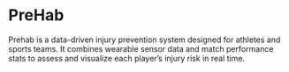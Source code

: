 # PreHab
Prehab is a data-driven injury prevention system designed for athletes and sports teams. It combines wearable sensor data and match performance stats to assess and visualize each player’s injury risk in real time.
